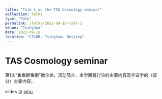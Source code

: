 ```yaml
---
title: "Talk 1 on the TAS Cosmology seminar"
collection: talks
type: "Talk"
permalink: /talks/2022-09-18-talk-1
venue: "Tsinghua"
date: 2022-09-18
location: "C310B, Tsinghua, Beijing"
---
```


# TAS Cosmology seminar

第1次“鱼鱼聊鱼粥”微沙龙，活动简介、本学期将讨论的主要内容及宇宙学的（部分）主要内容。

slides 见 [intro](https://siyizhao.github.io/yuzhou_TAS/intro/index.html)

